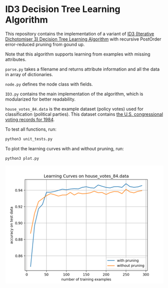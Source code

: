 # ID3 Decision Tree Learning Algorithm

This repository contains the implementation of a variant of [ID3 (Iterative Dichotomiser 3) Decision Tree Learning Algorithm](https://en.wikipedia.org/wiki/ID3_algorithm) with recursive PostOrder error-reduced pruning from gound up.

Note that this algorithm supports learning from examples with missing attributes.

`parse.py` takes a filename and returns attribute information and all the data in array of dictionaries.

`node.py` defines the node class with fields.

`ID3.py` contains the main implementation of the algorithm, which is modularized for better readability.

`house_votes_84.data` is the example dataset (policy votes) used for classification (political parties). This dataset contains [the U.S. congressional voting records for 1984](https://archive.ics.uci.edu/ml/machine-learning-databases/voting-records/).

To test all functions, run:
```python
python3 unit_tests.py
```

To plot the learning curves with and without pruning, run:
```python
python3 plot.py
```

![alt_text](https://github.com/Albert-Z-Guo/ID3-Decision-Tree-Learning-Algorithm/blob/master/Learning%20Curves.png)
